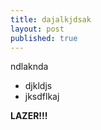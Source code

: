 ```yaml
---
title: dajalkjdsak
layout: post
published: true
---
```

ndlaknda

- djkldjs
- jksdflkaj

<b>LAZER!!!</b>
